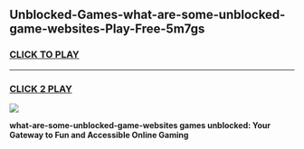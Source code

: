 
## Unblocked-Games-what-are-some-unblocked-game-websites-Play-Free-5m7gs
<h3>
<a href="https://premium76.site?title=what-are-some-unblocked-game-websites&ref=21A">CLICK TO PLAY</a></h3>
<hr>

<h3>
<a href="https://premium76.site?title=what-are-some-unblocked-game-websites&ref=21A">CLICK 2 PLAY</a>
  
</h3>

<a href="https://premium76.site?title=what-are-some-unblocked-game-websites&ref=21A"><img src="https://clearcache.store/games.png"></a>


**what-are-some-unblocked-game-websites games unblocked: Your Gateway to Fun and Accessible Online Gaming**

